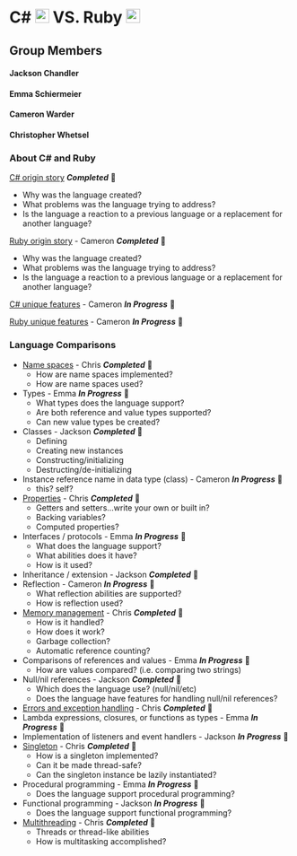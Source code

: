 # C# <img src="https://github.com/JChauncyChandler/CSharpvsRuby/blob/master/Assets/raw/master/C%23_Logo.png" width="25" height="25"> VS. Ruby <img src="https://github.com/JChauncyChandler/CSharpvsRuby/blob/master/Assets/raw/master/Ruby_Logo.png" width="25" height="25">

## Group Members 
#### Jackson Chandler
#### Emma Schiermeier
#### Cameron Warder
#### Christopher Whetsel 

### About C# and Ruby

[C# origin story]() **_Completed_** &#x1F34F;
  * Why was the language created?
  * What problems was the language trying to address?
  * Is the language a reaction to a previous language or a replacement for another language?
  
[Ruby origin story]() - Cameron **_Completed_** &#x1F34F;
  * Why was the language created?
  * What problems was the language trying to address?
  * Is the language a reaction to a previous language or a replacement for another language?
  
[C# unique features]() - Cameron **_In Progress_** &#x1F34E;

[Ruby unique features]() - Cameron **_In Progress_** &#x1F34E;

### Language Comparisons

* [Name spaces](Files/namespaces.md) - Chris **_Completed_** &#x1F34F;
  * How are name spaces implemented?
  * How are name spaces used?
* Types - Emma **_In Progress_** &#x1F34E;
    * What types does the language support?
    * Are both reference and value types supported?
    * Can new value types be created?
* Classes - Jackson **_Completed_** &#x1F34F;
  * Defining
  * Creating new instances
  * Constructing/initializing
  * Destructing/de-initializing
* Instance reference name in data type (class) - Cameron **_In Progress_** &#x1F34E;
  * this?  self?
* [Properties](Files/properties.md) - Chris **_Completed_** &#x1F34F;
  * Getters and setters...write your own or built in?
  * Backing variables?
  * Computed properties?
* Interfaces / protocols - Emma **_In Progress_** &#x1F34E;
  * What does the language support?
  * What abilities does it have?
  * How is it used?
* Inheritance / extension - Jackson **_Completed_** &#x1F34F;
* Reflection - Cameron **_In Progress_** &#x1F34E;
  * What reflection abilities are supported?
  * How is reflection used?
* [Memory management](Files/memoryManagement.md) - Chris **_Completed_** &#x1F34F;
  * How is it handled?
  * How does it work?
  * Garbage collection?
  * Automatic reference counting?
* Comparisons of references and values - Emma **_In Progress_** &#x1F34E;
  * How are values compared? (i.e. comparing two strings)
* Null/nil references - Jackson **_Completed_** &#x1F34F;
  * Which does the language use? (null/nil/etc)
  * Does the language have features for handling null/nil references?
* [Errors and exception handling](Files/errorsAndExceptions.md) - Chris **_Completed_** &#x1F34F;
* Lambda expressions, closures, or functions as types - Emma **_In Progress_** &#x1F34E;
* Implementation of listeners and event handlers - Jackson **_In Progress_** &#x1F34E;
* [Singleton](Files/singleton.md) - Chris **_Completed_** &#x1F34F;
  * How is a singleton implemented?
  * Can it be made thread-safe?
  * Can the singleton instance be lazily instantiated?
* Procedural programming - Emma **_In Progress_** &#x1F34E;
  * Does the language support procedural programming?
* Functional programming - Jackson **_In Progress_** &#x1F34E;
  * Does the language support functional programming?
* [Multithreading](Files/threading.md) - Chris **_Completed_** &#x1F34F;
  * Threads or thread-like abilities
  * How is multitasking accomplished?
